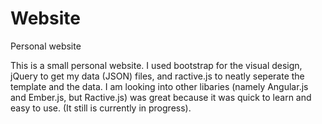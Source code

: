 # Website
Personal website

This is a small personal website. I used bootstrap for the visual design, jQuery to get my data (JSON) files, and ractive.js to neatly seperate the template and the data. I am looking into other libaries (namely Angular.js and Ember.js, but Ractive.js) was great because it was quick to learn and easy to use. (It still is currently in progress).
